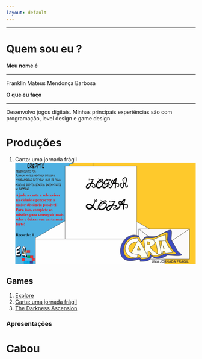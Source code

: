 ```yaml
---  
layout: default
---  
```

* * *
# **Quem sou eu** ?  

 **Meu nome é**  
 * * *  
 Franklin Mateus Mendonça Barbosa  

 **O que eu faço**  
 * * *  
 Desenvolvo jogos digitais. Minhas principais experiências são com programação, level design e game design.  
  
# **Produções**  
1. Carta: uma jornada frágil  
![](CartaGame.png)  
## **Games**  
1. [Explore](https://thewordkh.github.io/Explore/)    
2. [Carta: uma jornada frágil](https://mychellangello.github.io/Carta%20uma%20jornada%20fr%C3%A1gil/)  
3. [The Darkness Ascension](https://guiegle.github.io/tda2/)    
### **Apresentações**  

# Cabou

